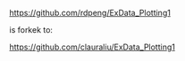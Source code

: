https://github.com/rdpeng/ExData_Plotting1

is forkek to:

https://github.com/clauraliu/ExData_Plotting1